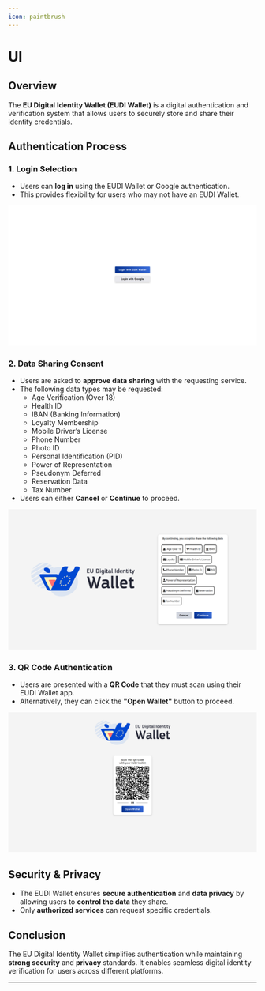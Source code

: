 ```yaml
---
icon: paintbrush
---
```


# UI

## Overview
The **EU Digital Identity Wallet (EUDI Wallet)** is a digital authentication and verification system that allows users to securely store and share their identity credentials.

## Authentication Process

### 1. Login Selection
- Users can **log in** using the EUDI Wallet or Google authentication.
- This provides flexibility for users who may not have an EUDI Wallet.

![Login Options](../assets/login.png)

### 2. Data Sharing Consent
- Users are asked to **approve data sharing** with the requesting service.
- The following data types may be requested:
  - Age Verification (Over 18)
  - Health ID
  - IBAN (Banking Information)
  - Loyalty Membership
  - Mobile Driver’s License
  - Phone Number
  - Photo ID
  - Personal Identification (PID)
  - Power of Representation
  - Pseudonym Deferred
  - Reservation Data
  - Tax Number
- Users can either **Cancel** or **Continue** to proceed.

![Data Sharing Consent](../assets/shared-data.png)

### 3. QR Code Authentication
- Users are presented with a **QR Code** that they must scan using their EUDI Wallet app.
- Alternatively, they can click the **"Open Wallet"** button to proceed.

![QR Code Authentication](../assets/qrcode.png)


## Security & Privacy
- The EUDI Wallet ensures **secure authentication** and **data privacy** by allowing users to **control the data** they share.
- Only **authorized services** can request specific credentials.

## Conclusion
The EU Digital Identity Wallet simplifies authentication while maintaining **strong security** and **privacy** standards. It enables seamless digital identity verification for users across different platforms.

---

